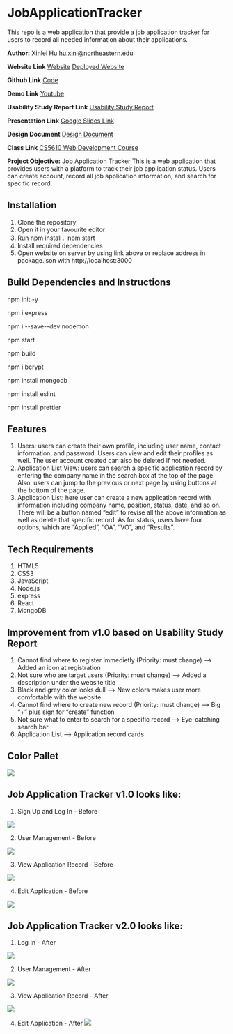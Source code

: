 # JobApplicationTracker
This repo is a web application that provide a job application tracker for users to record all needed information about their applications.

**Author:**
 Xinlei Hu
 hu.xinl@northeastern.edu

**Website Link**
[Website](http://wake.kele.plus)
[Deployed Website](http://43.139.124.186:5005)

**Github Link**
[Code](https://github.com/XinleiSherry/JobApplicationTracker2.0)

**Demo Link**
[Youtube](https://youtu.be/_T0SwNO2Ab4)

**Usability Study Report Link**
[Usability Study Report](https://docs.google.com/document/d/1q3gRzHdEa--rQTl767PvK3L6BnBWbZvG8k5xpiN5n2Y/edit?usp=sharing)

**Presentation Link**
[Google Slides Link](https://docs.google.com/presentation/d/1hY5qV0BkQfV8aFzWE-arHK4xYRO2sxB-NN7VzGt8wAM/edit#slide=id.g15d2d938e44_0_79)

**Design Document**
[Design Document](https://docs.google.com/document/d/1ClD_y5na-4N0zE849l8INxw8mceb8D2tSydhyy07rUc/edit?usp=sharing)

**Class Link**
[CS5610 Web Development Course](https://johnguerra.co/classes/webDevelopment_fall_2022/)

**Project Objective:**
Job Application Tracker
This is a web application that provides users with a platform to track their job application status.
Users can create account, record all job application information, and search for specific record.
 
## Installation
1. Clone the repository
2. Open it in your favourite editor
3. Run npm install，npm start
4. Install required dependencies
5. Open website on server by using link above or replace address in package.json with http://localhost:3000

## Build Dependencies and Instructions
npm init -y

npm i express

npm i --save--dev nodemon

npm start

npm build

npm i bcrypt

npm install mongodb

npm install eslint

npm install prettier

## Features
1. Users: users can create their own profile, including user name, contact information, and password. Users can view and edit their profiles as well. The user account created can also be deleted if not needed.
2. Application List View: users can search a specific application record by entering the company name in the search box at the top of the page. Also, users can jump to the previous or next page by using buttons at the bottom of the page.
3. Application List: here user can create a new application record with information including company name, position, status, date, and so on. There will be a button named “edit” to revise all the above information as well as delete that specific record. As for status, users have four options, which are “Applied”, “OA”, “VO”, and “Results”.

## Tech Requirements
1. HTML5
2. CSS3
3. JavaScript
4. Node.js 
5. express
6. React
7. MongoDB

## Improvement from v1.0 based on Usability Study Report
1. Cannot find where to register immedietly (Priority: must change) --> Added an icon at registration
2. Not sure who are target users (Priority: must change) --> Added a description under the website title
3. Black and grey color looks dull --> New colors makes user more comfortable with the website
4. Cannot find where to create new record (Priority: must change)
--> Big “+” plus sign for “create” function
5. Not sure what to enter to search for a specific record --> Eye-catching search bar
6. Application List --> Application record cards

## Color Pallet
![](./front/document/colorPallet2.png)

## Job Application Tracker v1.0 looks like:
1. Sign Up and Log In - Before

![](./front/document/edit.png)

2. User Management - Before

![](./front/document/user.png)

3. View Application Record - Before

![](./front/document/list.png)

4. Edit Application - Before

![](./front/document/edit.png)


## Job Application Tracker v2.0 looks like:
1. Log In - After

![](./front/document/login_after.png)

2. User Management - After

![](./front/document/account_after.png)

3. View Application Record - After

![](./front/document/mainpage_after.png)

4. Edit Application - After
![](./front/document/edit_after.png)